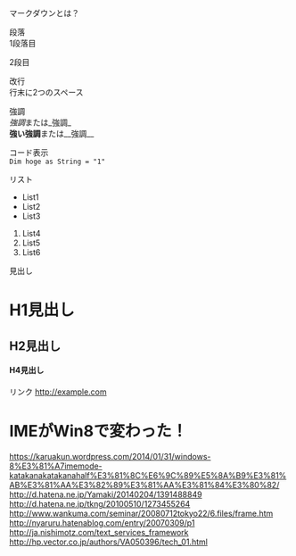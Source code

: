 マークダウンとは？

段落  
1段落目

2段目

改行  
行末に2つのスペース

強調  
*強調*または_強調_  
**強い強調**または__強調__  

コード表示  
`Dim hoge as String = "1" `   

リスト
* List1
* List2
* List3

1. List4
2. List5
3. List6

見出し  
# H1見出し 
## H2見出し 
#### H4見出し

リンク
<http://example.com>

# IMEがWin8で変わった！
https://karuakun.wordpress.com/2014/01/31/windows-8%E3%81%A7imemode-katakanakatakanahalf%E3%81%8C%E6%9C%89%E5%8A%B9%E3%81%AB%E3%81%AA%E3%82%89%E3%81%AA%E3%81%84%E3%80%82/  
http://d.hatena.ne.jp/Yamaki/20140204/1391488849  
http://d.hatena.ne.jp/tkng/20100510/1273455264  
http://www.wankuma.com/seminar/20080712tokyo22/6.files/frame.htm  
http://nyaruru.hatenablog.com/entry/20070309/p1  
http://ja.nishimotz.com/text_services_framework  
http://hp.vector.co.jp/authors/VA050396/tech_01.html  


